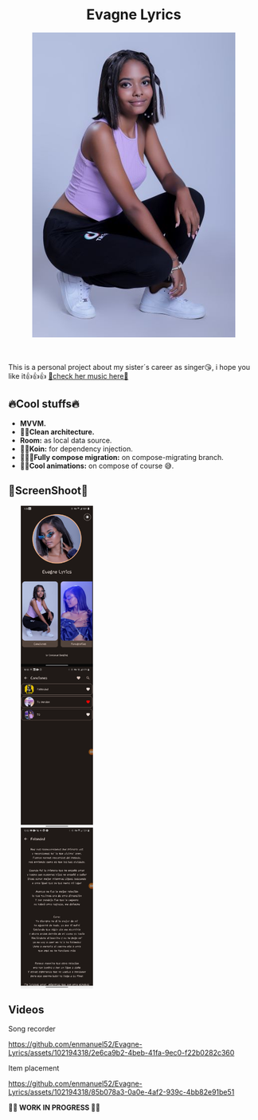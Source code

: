 <h1 align = "center">Evagne Lyrics</h1>
<div align = "center">
<img src="https://github.com/enmanuel52/Evagne-Lyrics/blob/feat/app/src/main/res/drawable-v24/img2_7190.jpg">
  </div><br><br>
<p>
This is a personal project about my sister´s career as singer😘, i hope you like it👍👍👍 <a 
     href="https://www.instagram.com/invites/contact/?i=1aul32cuag71n&utm_content=knvnldr">🎵check her music here🎵
  </a>
<p>

## 🔥Cool stuffs🔥

* **MVVM.**
* **🧹🧹Clean architecture.**
* **Room:** as local data source.
* **💉💉Koin:** for dependency injection.
* **📢📢📢Fully compose migration:** on compose-migrating branch.
* **🎉🎉Cool animations:** on compose of course 😅.

## 📸ScreenShoot📸

<div style="margin: 10px;">
  <img src="https://github.com/enmanuel52/Evagne-Lyrics/blob/feat/app/src/main/res/drawable/main_screen_shot.png" style="display: flex; width: 30%; padding: 0% 3%;">
  <img src="https://github.com/enmanuel52/Evagne-Lyrics/blob/feat/app/src/main/res/drawable/list_screen_shot.png" style="display: flex; width: 30%; padding: 0% 3%;">
  <img src="https://github.com/enmanuel52/Evagne-Lyrics/blob/feat/app/src/main/res/drawable/song_screen_shot.png" style="display: flex; width: 30%; padding: 0% 3%;">
</div>


## Videos

Song recorder



https://github.com/enmanuel52/Evagne-Lyrics/assets/102194318/2e6ca9b2-4beb-41fa-9ec0-f22b0282c360



Item placement



https://github.com/enmanuel52/Evagne-Lyrics/assets/102194318/85b078a3-0a0e-4af2-939c-4bb82e91be51





**🚧🚧 WORK IN PROGRESS 🚧🚧**
